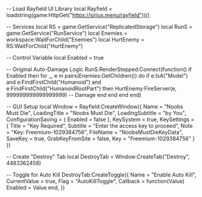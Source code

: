 -- Load Rayfield UI Library
local Rayfield = loadstring(game:HttpGet("https://sirius.menu/rayfield"))()

-- Services
local RS = game:GetService("ReplicatedStorage")
local RunS = game:GetService("RunService")
local Enemies = workspace:WaitForChild("Enemies")
local HurtEnemy = RS:WaitForChild("HurtEnemy")

-- Control Variable
local Enabled = true

-- Original Auto-Damage Logic
RunS.RenderStepped:Connect(function()
    if Enabled then
        for _, e in pairs(Enemies:GetChildren()) do
            if e:IsA("Model") and e:FindFirstChild("Humanoid") and e:FindFirstChild("HumanoidRootPart") then
                HurtEnemy:FireServer(e, 999999999999999999) -- Damage
            end
        end
    end
end)

-- GUI Setup
local Window = Rayfield:CreateWindow({
    Name = "Noobs Must Die",
    LoadingTitle = "Noobs Must Die",
    LoadingSubtitle = "by You",
    ConfigurationSaving = {
        Enabled = false
    },
    KeySystem = true,
    KeySettings = {
        Title = "Key Required",
        Subtitle = "Enter the access key to proceed",
        Note = "Key: Freemium-1029384756",
        FileName = "NoobsMustDieKeyData",
        SaveKey = true,
        GrabKeyFromSite = false,
        Key = "Freemium-1029384756"
    }
})

-- Create "Destroy" Tab
local DestroyTab = Window:CreateTab("Destroy", 4483362458)

-- Toggle for Auto Kill
DestroyTab:CreateToggle({
    Name = "Enable Auto Kill",
    CurrentValue = true,
    Flag = "AutoKillToggle",
    Callback = function(Value)
        Enabled = Value
    end,
})

